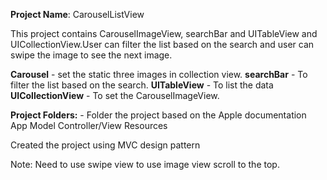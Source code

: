 **Project Name**: CarouselListView

This project contains CarouselImageView, searchBar and UITableView and UICollectionView.User can filter the list based on the search and user can swipe the image to see the next image.

**Carousel** - set the static three images in collection view.
**searchBar** - To filter the list based on the search.
**UITableView** - To list the data
**UICollectionView** - To set the CarouselImageView.


**Project Folders:** - Folder the project based on the Apple documentation
App
Model
Controller/View
Resources

Created the project using MVC design pattern

Note: Need to use swipe view to use image view scroll to the top.
